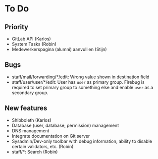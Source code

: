 # To Do

## Priority

* GitLab API (Karlos)
* System Tasks (Robin)
* Medewerkerspagina (alumni) aanvulllen (Stijn)

## Bugs

* staff/mail/forwarding/*/edit: Wrong value shown in destination field
* staff/user/user/*/edit: User has `user` as primary group. Firebug is required to set primary group to something else and enable `user` as a secondary group.

## New features

* Shibboleth (Karlos)
* Database (user, database, permission) management
* DNS management
* Integrate documentation on Git server
* Sysadmin/Dev-only toolbar with debug information, ability to disable certain validators, etc. (Robin)
* staff/*: Search (Robin)